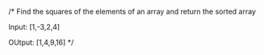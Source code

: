 /*
Find the squares of the elements of an array and return the sorted array

Input: [1,-3,2,4]

OUtput: [1,4,9,16]
*/